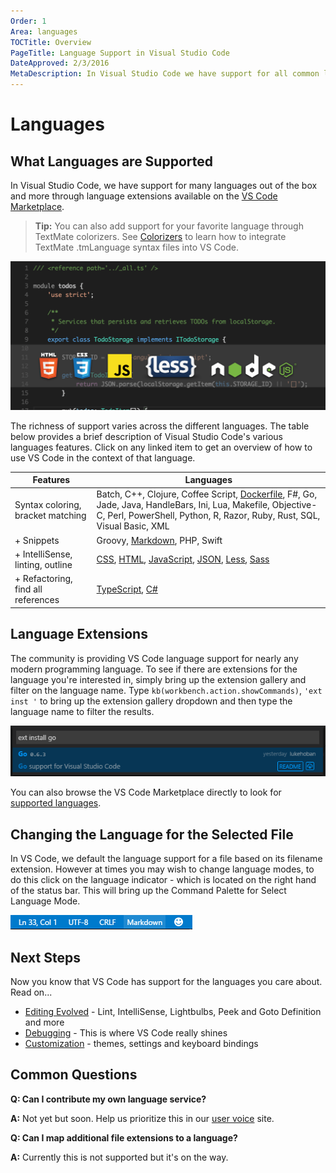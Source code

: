 ```yaml
---
Order: 1
Area: languages
TOCTitle: Overview
PageTitle: Language Support in Visual Studio Code
DateApproved: 2/3/2016
MetaDescription: In Visual Studio Code we have support for all common languages.  We even support debugging for Node.js and ASP.NET Core.
---
```


# Languages

## What Languages are Supported

In Visual Studio Code, we have support for many languages out of the box and more through language extensions available on the [VS Code Marketplace](https://marketplace.visualstudio.com/vscode/Languages).

>**Tip:** You can also add support for your favorite language through TextMate colorizers.  See [Colorizers](/docs/customization/colorizer.md) to learn how to integrate TextMate .tmLanguage syntax files into VS Code.

![Languages](images/overview/languagecoverage.png)

The richness of support varies across the different languages. The table below provides a brief description of Visual Studio Code's various languages features.  Click on any linked item to get an overview of how to use VS Code in the context of that language.

Features|Languages
--------|-------------------------
Syntax coloring, bracket matching |Batch, C++, Clojure, Coffee Script, [Dockerfile](/docs/languages/dockerfile.md), F#, Go, Jade, Java, HandleBars, Ini, Lua, Makefile, Objective-C, Perl, PowerShell, Python, R, Razor, Ruby, Rust, SQL, Visual Basic, XML
+ Snippets| Groovy, [Markdown](/docs/languages/markdown.md), PHP, Swift
+ IntelliSense, linting, outline|[CSS](/docs/languages/css.md), [HTML](/docs/languages/html.md), [JavaScript](/docs/languages/javascript.md), [JSON](/docs/languages/json.md), [Less](/docs/languages/css.md), [Sass](/docs/languages/css.md)
+ Refactoring, find all references|[TypeScript](/docs/languages/typescript.md), [C&#35;](/docs/languages/csharp.md)

## Language Extensions

The community is providing VS Code language support for nearly any modern programming language.  To see if there are extensions for the language you're interested in, simply bring up the extension gallery and filter on the language name.  Type `kb(workbench.action.showCommands)`, `'ext inst '` to bring up the extension gallery dropdown and then type the language name to filter the results.

![filter go extensions](images/overview/filter-go.png)

You can also browse the VS Code Marketplace directly to look for [supported languages](https://marketplace.visualstudio.com/vscode/Languages).

## Changing the Language for the Selected File

In VS Code, we default the language support for a file based on its filename extension.  However at times you may wish to change language modes, to do this click on the language indicator - which is located on the right hand of the status bar.  This will bring up the Command Palette for Select Language Mode.

![Language Selector](images/overview/languageselect.png)

## Next Steps

Now you know that VS Code has support for the languages you care about. Read on...

* [Editing Evolved](/docs/editor/editingevolved.md) - Lint, IntelliSense, Lightbulbs, Peek and Goto Definition and more
* [Debugging](/docs/editor/debugging.md) - This is where VS Code really shines
* [Customization](/docs/customization/overview.md) - themes, settings and keyboard bindings

## Common Questions

**Q: Can I contribute my own language service?**

**A:** Not yet but soon. Help us prioritize this in our [user voice](https://go.microsoft.com/fwlink/?LinkID=533482) site.

**Q: Can I map additional file extensions to a language?**

**A:** Currently this is not supported but it's on the way.
